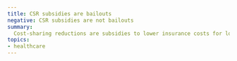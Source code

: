 ```yaml
---
title: CSR subsidies are bailouts
negative: CSR subsidies are not bailouts
summary:
  Cost-sharing reductions are subsidies to lower insurance costs for low-income people, not save insurance companies.
topics:
- healthcare
---
```

